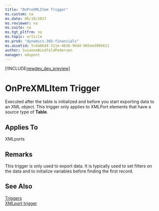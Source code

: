 ```yaml
---
title: "OnPreXMLItem Trigger"
ms.custom: na
ms.date: 06/19/2017
ms.reviewer: na
ms.suite: na
ms.tgt_pltfrm: na
ms.topic: article
ms.prod: "dynamics-365-financials"
ms.assetid: 5cda86d4-311e-4636-96dd-965eed90b611
author: SusanneWindfeldPedersen
manager: edupont
---
```


[!INCLUDE[newdev_dev_preview](../includes/newdev_dev_preview.md)]

# OnPreXMLItem Trigger
Executed after the table is initialized and before you start exporting data to an XML object. This trigger only applies to XMLPort elements that have a source type of **Table**.  
  
## Applies To  
 XMLports  
  
## Remarks  
 This trigger is only used to export data. It is typically used to set filters on the data and to initialize variables before finding the first record.  
  
## See Also  
 [Triggers](devenv-triggers.md)  
 [XMLport trigger](devenv-xmlport-triggers.md)  